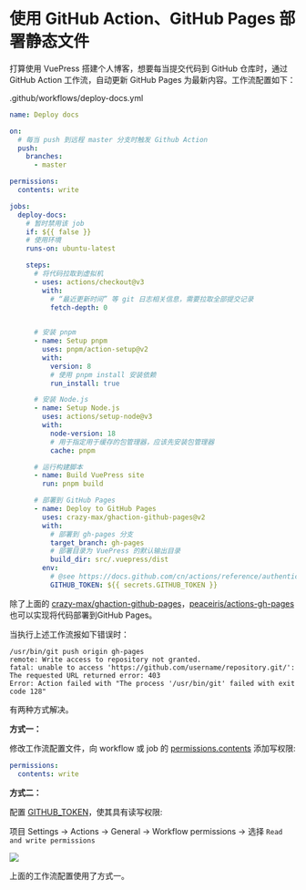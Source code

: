 # 使用 GitHub Action、GitHub Pages 部署静态文件

打算使用 VuePress 搭建个人博客，想要每当提交代码到 GitHub 仓库时，通过 GitHub Action 工作流，自动更新 GitHub Pages 为最新内容。工作流配置如下：

.github/workflows/deploy-docs.yml

```yml
name: Deploy docs

on:
  # 每当 push 到远程 master 分支时触发 Github Action
  push:
    branches:
      - master

permissions:
  contents: write

jobs:
  deploy-docs:
    # 暂时禁用该 job
    if: ${{ false }}
    # 使用环境
    runs-on: ubuntu-latest

    steps:
      # 将代码拉取到虚拟机
      - uses: actions/checkout@v3
        with:
          # “最近更新时间” 等 git 日志相关信息，需要拉取全部提交记录
          fetch-depth: 0

      
      # 安装 pnpm
      - name: Setup pnpm
        uses: pnpm/action-setup@v2
        with:
          version: 8
          # 使用 pnpm install 安装依赖
          run_install: true

      # 安装 Node.js
      - name: Setup Node.js
        uses: actions/setup-node@v3
        with:
          node-version: 18
          # 用于指定用于缓存的包管理器，应该先安装包管理器
          cache: pnpm

      # 运行构建脚本
      - name: Build VuePress site
        run: pnpm build

      # 部署到 GitHub Pages
      - name: Deploy to GitHub Pages
        uses: crazy-max/ghaction-github-pages@v2
        with:
          # 部署到 gh-pages 分支
          target_branch: gh-pages
          # 部署目录为 VuePress 的默认输出目录
          build_dir: src/.vuepress/dist
        env:
          # @see https://docs.github.com/cn/actions/reference/authentication-in-a-workflow#about-the-github_token-secret
          GITHUB_TOKEN: ${{ secrets.GITHUB_TOKEN }}
```

除了上面的 [crazy-max/ghaction-github-pages](https://github.com/crazy-max/ghaction-github-pages)，[peaceiris/actions-gh-pages](https://github.com/peaceiris/actions-gh-pages) 也可以实现将代码部署到GitHub Pages。

当执行上述工作流报如下错误时：

```
/usr/bin/git push origin gh-pages
remote: Write access to repository not granted.
fatal: unable to access 'https://github.com/username/repository.git/': The requested URL returned error: 403
Error: Action failed with "The process '/usr/bin/git' failed with exit code 128"
```

有两种方式解决。

**方式一：**

修改工作流配置文件，向 workflow 或 job 的 [permissions.contents](https://docs.github.com/en/actions/using-workflows/workflow-syntax-for-github-actions#permissions) 添加写权限:

```yml
permissions:
  contents: write
```

**方式二：**

配置 [GITHUB_TOKEN](https://docs.github.com/en/repositories/managing-your-repositorys-settings-and-features/enabling-features-for-your-repository/managing-github-actions-settings-for-a-repository#configuring-the-default-github_token-permissions)，使其具有读写权限:

项目 Settings -> Actions -> General -> Workflow permissions -> 选择 `Read and write permissions`

![](https://image.newarea.site/2023-12-05-01-11-08.png)

上面的工作流配置使用了方式一。